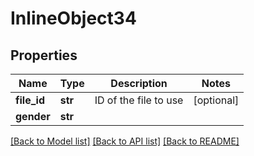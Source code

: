 # InlineObject34

## Properties
Name | Type | Description | Notes
------------ | ------------- | ------------- | -------------
**file_id** | **str** | ID of the file to use | [optional] 
**gender** | **str** |  | 

[[Back to Model list]](../README.md#documentation-for-models) [[Back to API list]](../README.md#documentation-for-api-endpoints) [[Back to README]](../README.md)


